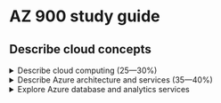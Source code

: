 # AZ 900 study guide

## Describe cloud concepts

<details>
  <summary>  Describe cloud computing (25—30%)  </summary>

- ### Define cloud computing

  > Cloud computing is the delivery of computing services over the internet.

- ### Describe the shared responsibility model

  > ![responsabilty model](https://docs.microsoft.com/en-us/learn/wwl-azure/describe-cloud-compute/media/shared-responsibility-b3829bfe.svg)

- ### Define cloud models, including public, private, and hybrid

  > | Private                                                           | Public                                                                    | Hybrid                                                                                                                      | Multi-cloud                                                                                                                          |
  > | ----------------------------------------------------------------- | ------------------------------------------------------------------------- | --------------------------------------------------------------------------------------------------------------------------- | ------------------------------------------------------------------------------------------------------------------------------------ |
  > | It’s a cloud built, controlled, and maintained by a single entity. It is required to be on a private network | built, controlled, and maintained by a third-party cloud provider         | uses both public and private clouds in an inter-connected environment                                                       | use multiple public cloud providers. Maybe you use different features from different cloud providers                                 |
  > | provides much greater control for the company and greater cost    | anyone that wants to purchase cloud services can access and use resources | users can flexibly choose which services to keep in public cloud and which to deploy to their private cloud infrastructure. | a multi-cloud environment you deal with two (or more) public cloud providers and manage resources and security in both environments. The company can augment on-premises resouces by proviind overflow capaciy.|
  >
  > > Azure Arc: set of technologies that helps manage your cloud environment

- ### Identify appropriate use cases for each cloud model

- ### Describe the consumption-based model

  > | CapEx                                                         | OpEx                                             |
  > | ------------------------------------------------------------- | ------------------------------------------------ |
  > | up-front expenditure to purchase or secure tangible resources | spending money on services or products over time |
  >
  > Cloud computing is opEx: you pay for the IT resources you use which helps you:
  >
  > - Plan and manage your operating costs.
  > - Run your infrastructure more efficiently.
  > - Scale as your business needs change.

- ### Compare cloud pricing models

## Describe the benefits of using cloud services

- ### Describe the benefits of high availability and scalability in the cloud

  > High availability focuses on ensuring maximum availability, regardless of disruptions or events that may occur. These guarantees are part of the service-level agreements (SLAs).
  > Scalability refers to the ability to adjust resources to meet demand
  > | Vertical scaling| Horizontal scaling |
  > | --------------- | ------------------ |
  > | need more processing power (add more CPUs or RAM to a VM) | add additional virtual machines or containers|

- ### Describe the benefits of reliability and predictability in the cloud

  > Reliability is the ability of a system to recover from failures and continue to function.
  > Predictability can be focused on performance predictability or cost predictability.
  > | Performance| Cost |
  > | --------------- | ------------------ |
  > | Autoscaling, load balancing, and high availability are just some of the cloud concepts that support performance predictability | forecasting the cost of the cloud spend|

- ### Describe the benefits of security and governance in the cloud

  > Governance
  >
  > - set templates help ensure that all your deployed resources meet corporate standards and government regulatory requirements.
  > - Cloud-based auditing helps flag any resource that’s out of compliance with your corporate standards and provides mitigation strategies
  > Security
  >
  > - cloud providers are typically well suited to handle things like distributed denial of service (DDoS) attacks
  > - maximum control of security (IAAS): lets you manage the operating systems and installed software
  > - Automatic patches and maintenanance (PAAS):

- ### Describe the benefits of manageability in the cloud

  > In the cloud, you can:
  >
  > - Automatically scale resource deployment based on need.
  > - Deploy resources based on a preconfigured template, removing the need for manual configuration.
  > - Monitor the health of resources and automatically replace failing resources.
  > - Receive automatic alerts based on configured metrics, so you’re aware of performance in real time.
  >   Using diffetent technologies such as:
  > - Through a web portal.
  > - Using a command line interface.
  > - Using APIs.
  > - Using PowerShell.

## Describe cloud service types

- ### Describe infrastructure as a service (IaaS)

  > ![iaas paas saas](https://docs.microsoft.com/en-us/learn/azure-fundamentals/fundamental-azure-concepts/media/iaas-paas-saas-575a09e9.png)
  >
  > - most flexible category of cloud services
  > - With IaaS, you’re essentially renting the hardware in a cloud datacenter, , but what you do with that hardware is up to you.
  >
- ### Describe platform as a service (PaaS)
  >
  > - middle ground between renting space in a datacenter (IAAS) and paying for a complete and deployed solution (SAAS)
  > - In a PaaS scenario, you don't have to worry about the licensing or patching for operating systems and databases.
  >
- ### Describe software as a service (SaaS)
  >
  > - The most complete cloud service model from a product perspective. Least flexible, it’s also the easiest to get up and running
  > - you’re essentially renting or using a fully developed application. Email, financial software, messaging applications, and connectivity software are all common examples of a SaaS implementation.
  >
- ### Identify appropriate use cases for each cloud service (IaaS, PaaS, SaaS)

  > Scenarios
  > | IAAS | PAAS | SAAS |
  > | --- | --- | --- |
  > |Lift-and-shift migration: You’re standing up cloud resources similar to your on-prem datacenter, and then simply moving the things running on-prem to running on the IaaS infrastructure. | Development framework: PaaS provides a framework that developers can build upon to develop or customize cloud-based applications | Email and messaging. Business productivity applications |
  > |Testing and development: You have established configurations for development and test environments that you need to rapidly replicate. You can stand up or shut down the different environments rapidly with an IaaS structure, while maintaining complete control. | Analytics or business intelligence: Tools provided as a service with PaaS allow organizations to analyze and mine their data, finding insights and patterns and predicting outcomes to improve forecasting, product design decisions, investment returns, and other business decisions. | Finance and expense tracking |

</details>

<details>
  <summary> Describe Azure architecture and services (35—40%) </summary>

## Describe the core architectural components of Azure

- ### Describe Azure regional, regional pairs, and sovereign regions
  
  > | Regional Pairs | Sovereign Regions |
  > | --- | --- |
  > |  Most Azure regions are paired with another region within the same geography (such as US, Europe, or Asia) at least 300 miles away   |  Sovereign regions are instances of Azure that are isolated from the main instance of Azure. You may need to use a sovereign region for compliance or legal purposes   |
  >
  > -
  >
  > -

- ### Describe availability zones
  >
  > - Availability zones are physically separate datacenters within an Azure region. Each availability zone is made up of one or more datacenters equipped with independent power, cooling, and networking
  > ![availability zone](https://docs.microsoft.com/en-gb/learn/wwl-azure/describe-core-architectural-components-of-azure/media/availability-zones-c22f95a3.png)

- ### Describe Azure datacenters
  >
  > - the datacenters are the same as large corporate datacenters. They’re facilities with resources arranged in racks, with dedicated power, cooling, and networking infrastructure

- ### Describe Azure resources and resource groups

  > ![azure resources and resource groups](https://docs.microsoft.com/en-gb/learn/wwl-azure/describe-core-architectural-components-of-azure/media/account-scope-levels-9ceb3abd.png)
  >
  > - A resource is the basic building block of Azure. Anything you create, provision, deploy, etc. is a resource
  > - Resource groups are simply groupings of resources. When you create a resource, you’re required to place it into a resource group. While a resource group can contain many resources, a single resource can only be in one resource group at a time.
  > - When you apply an action to a resource group, that action will apply to all the resources within the resource group
  > - If you delete a resource group, all the resources will be deleted
  > - If you grant or deny access to a resource group, you’ve granted or denied access to all the resources within the resource group

- ### Describe subscriptions

  > - subscriptions are a unit of management, billing, and scale. Similar to how resource groups are a way to logically organize resources, subscriptions allow you to logically organize your resource groups and facilitate billing.
  > - An account can have multiple subscriptions, but it’s only required to have one
  > - A subscription provides you with authenticated and authorized access to Azure products and services.
  > - You can use Azure subscriptions to define boundaries around Azure products, services, and resources
  >
  >  | Billing boundary | Access control boundary |
  >  | --- | --- |
  >  | determines how an Azure account is billed for using Azure     |  Azure applies access-management policies at the subscription level, and you can create separate subscriptions to reflect different organizational structures   |
  >  |  You can create multiple subscriptions for different types of billing requirements | This billing model allows you to manage and control access to the resources that users provision with specific subscriptions|
  >
  > - You can create additional subscription to sepearate:
  > >
  > > - Environments: to setup separate enviroments for prod and dev
  > > - Organizational structures: to manage contorl access to resoruces for users in different subscriptions
  > > - Billing: separate billing for prod and dev
  > >
- ### Describe management groups
  >
  > - Azure management groups provide a level of scope above subscriptions.  You organize subscriptions into containers called management groups and apply governance conditions to the management groups.
  > - All subscriptions within a management group automatically inherit the conditions applied to the management group
  >

- ### Describe the hierarchy of resource groups, subscriptions, and management groups
  >
  > - ![mgmt groups, subscriptions and resource group hierarchy](https://docs.microsoft.com/en-gb/learn/wwl-azure/describe-core-architectural-components-of-azure/media/management-groups-subscriptions-dfd5a108.png)
  >
## Describe Azure compute and networking services

- ### Compare compute types, including container instances, virtual machines (VMs), and functions

  | Container Instances                                                                                                                       | Virtual Machines                                             | Functions                                                                                                                                                                                                                                                                                                                                                                                     |
  | ----------------------------------------------------------------------------------------------------------------------------------------- | ------------------------------------------------------------ | --------------------------------------------------------------------------------------------------------------------------------------------------------------------------------------------------------------------------------------------------------------------------------------------------------------------------------------------------------------------------------------------- |
  | Containers are a virtualization environment.\
   You can run multiple containers on a virtual host\
   You don't have to manage the OS | IAAS where you need to set Size, Storage disk and networking | Azure Functions is an event-driven, serverless compute option that doesn’t require maintaining virtual machines or containers. It is ideal when you're only concerned about the code running your service and not about the underlying platform or infrastructure\
    Functions scale automatically based on demand\
   you're only charged for the CPU time used while your function runs |

- ### Describe VM options: including Azure Virtual Machines, Azure Virtual Machine Scale Sets, availability sets, and Azure Virtual Desktop

  > | Azure Virtual Machine scale sets                                                                                                                | Azure Virtual Machine availability sets                                                                                                                                                                            | Azure Virtual Desktop                                                                                                                                                                                                                                                         |
  > | ----------------------------------------------------------------------------------------------------------------------------------------------- | ------------------------------------------------------------------------------------------------------------------------------------------------------------------------------------------------------------------ | ----------------------------------------------------------------------------------------------------------------------------------------------------------------------------------------------------------------------------------------------------------------------------- |
  > | let you create and manage a group of identical, load-balanced VMs                                                                               | Availability sets are designed to ensure that VMs stagger updates and have varied power and network connectivity, preventing you from losing all your VMs with a single network or power failure.                  | Is a desktop and application virtualization service that runs on the cloud. It enables you to use a cloud-hosted version of Windows from any location                                                                                                                         |
  > | Scale sets allow you to centrally manage, configure, and update a large number of VMs                                                           | The update domain groups VMs that can be rebooted at the same time. This allows you to apply updates while knowing that only one update domain grouping will be offline at a time                                  | Provides centralized security management for users' desktops with Azure Active Directory.\
   You can enable multifactor authentication to secure user sign-ins. An azure multi-factor authentication server is ONLY REQUIRED for authentication when support users locate on on-premises Active Directory \
   You can also secure access to data by assigning granular role-based access controls (RBACs) to users. |
  > | The number of VM instances can automatically increase or decrease in response to demand, or you can set it to scale based on a defined schedule | The fault domain groups your VMs by common power source and network switch. This helps protect against a physical power or networking failure as the Vms are connected to different power and networking resources | the data and apps are separated from the local hardware.\
   user sessions are isolated in both single and multi-session environments\
                                                                                                                                    |

- ### Describe resources required for virtual machines
  >
  > - Size (purpose, number of processor cores, and amount of RAM)
  > - Storage disks (hard disk drives, solid state drives, etc.)
  > - Networking (virtual network, public IP address, and port configuration)
  >
- ### Describe application hosting options, including the Web Apps feature of Azure App Service, containers, and virtual machines

  > If you need to host your application on Azure, you might initially turn to a virtual machine (VM) or container. There are other hosting options that you can use with Azure, including Azure App Service.\
  >
  > Azure App Service is an HTTP-based service for hosting web applications, REST APIs, and mobile back ends. It offers automatic scaling and high availability
  >
  > - Deployment and management are integrated into the platform.
  > - Endpoints can be secured.
  > - Sites can be scaled quickly to handle high traffic loads.
  > - The built-in load balancing and traffic manager provide high availability.
  >   | Web apps | Api apps | WebJobs | Mobile apps |
  >
  >   | --- | --- | --- | --- |

- ### Describe virtual networking, including the purpose of Azure Virtual Networks, Azure virtual subnets, peering, Azure DNS, Azure VPN Gateway, and Azure ExpressRoute

  > - Azure Virtual Networking and Azure Virtual subnets enable Azure resources, such as VMs, web apps, and databases, to communicate with each other, with users on the internet, and with your on-premises client computers.
  >
  > > Isolation and segmentation:
  > >
  > > > - Azure virtual network allows you to create multiple isolated virtual networks.
  > > Communicate between Azure resources
  > > > - Virtual networks can connect not only VMs but other Azure resources, such as the App Service Environment for Power Apps, Azure Kubernetes Service, and Azure virtual machine scale sets.
  > > > - Service endpoints can connect to other Azure resource types, such as Azure SQL databases and storage accounts. This approach enables you to link multiple Azure resources to virtual networks to improve security and provide optimal routing between resources
  > > Communicate with on-premises resources
  > > > Azure virtual networks enable you to link resources together in your on-premises environment and within your Azure subscription. There are three mechanisms for you to achieve this connectivity:
  > > > - Point-to-site virtual private network connections are from a computer outside your organization back into your corporate network.\
  The client computer initiates an encrypted VPN connection to connect to the Azure virtual network.
  > > > - Site-to-site virtual private networks link your on-premises VPN device or gateway to the Azure VPN gateway in a virtual network.\
   The connection is encrypted and works over the internet.
  > > > - Azure ExpressRoute provides a dedicated private connectivity to Azure that doesn't travel over the internet.
  >>> ![express route](https://docs.microsoft.com/en-us/learn/azure-fundamentals/azure-networking-fundamentals/media/azure-connectivity-models-4deabab1.png)
  > > Route network traffic
  > > > By default, Azure routes traffic between subnets on any connected virtual networks, on-premises networks, and the internet. To ovveride these settings you can:
  > > >
  > > > - Route tables allow you to define rules about how traffic should be directed. You can create custom route tables that control how packets are routed between subnets
  > > > - Border Gateway Protocol (BGP) works with Azure VPN gateways, Azure Route Server, or Azure ExpressRoute to propagate on-premises BGP routes to Azure virtual networks.
  > > Filter network traffic
  > > > Azure virtual networks enable you to filter traffic between subnets by using the following approaches:
  > > >
  > > > - Network security groups are Azure resources that can contain multiple inbound and outbound security rules. You can define these rules to allow or block traffic, based on factors such as source and destination IP address, port, and protocol
  > > > - Network virtual appliances are specialized VMs that can be compared to a hardened network appliance. A network virtual appliance carries out a particular network function, such as running a firewall or performing wide area network (WAN) optimization
  > > Connect virtual networks (Peering)
  > > > You can link virtual networks together by using virtual network peering. These virtual networks can be in separate regions, which allows you to create a global interconnected network through Azure.\
   Peering allows two virtual networks to connect directly to each other. Network traffic between peered networks is private, and travels on the Microsoft backbone network, never entering the public internet.\
  > > > User-defined routes (UDR) allow you to control the routing tables between subnets within a virtual network or between virtual networks. This allows for greater control over network traffic flow.

- ### Virtual private networks

  > [link](https://docs.microsoft.com/en-gb/learn/modules/describe-azure-compute-networking-services/10-virtual-private-networks)
  >
  > - uses an encrypted tunnel within another network. VPNs are typically deployed to connect two or more trusted private networks to one another over an untrusted network (typically the public internet)\
   Traffic is encrypted while traveling over the untrusted network to prevent eavesdropping or other attacks. VPNs can enable networks to safely and securely share sensitive information

- ### VPN gateways

  > A VPN gateway is a type of virtual network gateway. Azure VPN Gateway instances are deployed in a dedicated subnet of the virtual network and enable the following connectivity
  >
  > - Connect on-premises datacenters to virtual networks through a site-to-site connection.
  > - Connect individual devices to virtual networks through a point-to-site connection.
  > - Connect virtual networks to other virtual networks through a network-to-network connection
  > When you deploy a VPN gateway, you specify the VPN type: either policy-based or route-based
  > | Policy-based VPN |  Route-based gateways |
  > | --- | --- |
  > |  specify statically the IP address of packets that should be encrypted through each tunnel |  IP routing (either static routes or dynamic routing protocols) decides which one of these tunnel interfaces to use when sending each packet. are the preferred connection method for on-premises devices |
  > | | Connections between virtual networks\
   Point-to-site connections\
   Multisite connections\
   Coexistence with an Azure ExpressRoute gateway  |
  > By default, VPN gateways are deployed as two instances in an active/standby
  
- ### Azure ExpressRoute

  > [link](https://docs.microsoft.com/en-gb/learn/modules/describe-azure-compute-networking-services/11-expressroute)\
  >
  > Azure ExpressRoute lets you extend your on-premises networks into the Microsoft cloud over a private connection, with the help of a connectivity provider. This connection is called an ExpressRoute Circuit.\
  > IT IS NOT USED TO SECURE TRAFFIC BETWEEN PRIVATE NETWORKS
   This allows you to connect offices, datacenters, or other facilities to the Microsoft cloud. Each location would have its own ExpressRoute circuit.
  >
  > - Connectivity can be from an any-to-any (IP VPN) network, a point-to-point Ethernet network, or a virtual cross-connection through a connectivity provider at a colocation facility
  > - ExpressRoute connections don't go over the public Internet. (reliability, faster, consistent latencies, and higher security than typical connections over the Internet)
  >
- ### Azure DNS

  > [link](https://docs.microsoft.com/en-gb/learn/modules/describe-azure-compute-networking-services/12-domain-name-system)
  > Azure DNS is a hosting service for DNS domains that provides name resolution by using Microsoft Azure infrastructure
  >
  > - DNS domains in Azure DNS are hosted on Azure's global network of DNS name servers, providing resiliency and high availability
  > - Azure DNS is based on Azure Resource Manager, which provides features such as:
  >
  > > - Azure role-based access control (Azure RBAC) to control who has access to specific actions for your organization.
  > > - Activity logs to monitor how a user in your organization modified a resource or to find an error when troubleshooting.
  > > - Resource locking to lock a subscription, resource group, or resource. Locking prevents other users in your organization from accidentally deleting or modifying critical resources.
  >
  > - you can manage your domains and records with the Azure portal, Azure PowerShell cmdlets, and the cross-platform Azure CLI. you can also use REST and API

- ### Define public and private endpoints

  > | Public                                                                   | Private                                                                                                             |
  > | ------------------------------------------------------------------------ | ------------------------------------------------------------------------------------------------------------------- |
  > | have a public IP address and can be accessed from anywhere in the world. | exist within a virtual network and have a private IP address from within the address space of that virtual network. |

## Describe Azure storage services

- ### Compare Azure storage services

- ### Describe storage tiers

- ### Describe redundancy options
  >
  >
  > - Redundancy ensures that your storage account meets its availability and durability targets even in the face of failures.
  > - Redundancy in the primary region:
  > Data in an Azure Storage account is always replicated three times in the primary region
  >
  >> - Locally redundant storage: LRS is the lowest-cost redundancy option and offers the least durability compared to other options.\
  LRS provides at least 11 nines of durability (99.999999999%) of objects over a given year.
  >> - Zone-redundant storage: ZRS replicates your Azure Storage data synchronously across three Azure availability zones in the primary region.\
  ZRS offers durability for Azure Storage data objects of at least 12 nines (99.9999999999%) over a given year
  >>
  > - Redundancy in a secondary region:
  > For applications requiring high durability, you can choose to additionally copy the data in your storage account to a secondary region that is hundreds of miles away from the primary region
  >
  >> - Geo-redundant storage:  GRS copies your data synchronously three times within a single physical location in the primary region using LRS. It then copies your data asynchronously to a single physical location in the secondary region (the region pair) using LRS\
  GRS offers durability for Azure Storage data objects of at least 16 nines (99.99999999999999%) over a given year
  >> - Geo-zone-redundant storage:  Data in a GZRS storage account is copied across three Azure availability zones in the primary region (similar to ZRS) and is also replicated to a secondary geographic region, using LRS, for protection from regional disaster
  >>
- ### Describe storage account options and storage types

  > |Azure Blobs| Azure Files | Azure Queues | Azure Disks |
  > | --- | ---| ---| ---|
  > | A massively scalable object store for text and binary data. Also includes support for big data analytics through Data Lake Storage Gen2 | Managed file shares for cloud or on-premises deployments | A messaging store for reliable messaging between application components | Block-level storage volumes for Azure VMs.  Azure Files ensures the data is encrypted at rest, and the SMB protocol ensures the data is encrypted in transit. |
  > | URLs, the Azure Storage REST API, Azure PowerShell, Azure CLI, or an Azure Storage client library |  PowerShell cmdlets and Azure CLI can be used to create, mount, and manage Azure file shares as well as Azure portal and Azure Storage Explore.  | |  |
  > | | | |
  >>
  > - Blob storage tiers:
  >>
  >> - Hot access tier: Optimized for storing data that is accessed frequently (for example, images for your website).
  >>
  >> - Cool access tier: Optimized for data that is infrequently accessed and stored for at least 30 days (for example, invoices for your customers).
  >>
  >> - Archive access tier: Appropriate for data that is rarely accessed and stored for at least 180 days, with flexible latency requirements (for example, long-term backups).
  >>
  >> - Only the hot and cool access tiers can be set at the account level. The archive access tier isn't available at the account level.
  >>
- ### Identify options for moving files, including AzCopy, Azure Storage Explorer, and Azure File Sync

  > | AZCopy | Azure Storage Explorer | Azure File Sync |
  > | --- | --- | --- |
  > | command-line utility that you can use to copy blobs or files to or from your storage account    | standalone app that provides a graphical interface to manage files and blobs in your Azure Storage Account. It works on Windows, macOS, and Linux.     |  tool that lets you centralize your file shares in Azure Files and keep the flexibility, performance, and compatibility of a Windows file server.  it will automatically stay bi-directionally synced with your files in Azure   |

- ### Describe migration options, including Azure Migrate and Azure Data Box
  >
  > - Azure Migrate: migrate from an on-premises environment to the cloud
  > - Azure Data Box: physical migration service that helps transfer large amounts of data(data sizes larger than 40 TB).
  >

## Describe Azure identity, access, and security

- ### Describe directory services in Azure, including Azure Active Directory (Azure AD) and Azure Active Directory Domain Services (Azure AD DS)
  >
  > - Azure Active Directory (Azure AD) is a directory service that enables you to sign in and access both Microsoft cloud applications and cloud applications that you develop. It is Microsoft's cloud-based identity and access management service.  Azure AD can detect sign-in attempts from unexpected locations or unknown devices
  > - Choose premium if you want to piublish on-premises web apps using AD and if you want your on-premise user to be able to reset their own password. SSO is available with free
  > - Services offered by Azure AD:
  >  
  > | Authentication | Single sign-on | Application Management | Device Management |
  > | --- | --- | --- | --- |
  > | verifying identity to access applications and resources | enables you to remember only one username and one password to access multiple applications | You can manage your cloud and on-premises apps | supports the registration of devices. Registration enables devices to be managed through tools like Microsoft Intune
  >
  > - One method of connecting Azure AD with your on-premises AD is using Azure AD Connect
  > - Azure AD Connect synchronizes changes between both identity systems, so you can use features like SSO, multifactor authentication, and self-service password reset under both systems.
  >
  > - Azure Active Directory Domain Services: is a service that provides managed domain services such as domain join, group policy, lightweight directory access protocol (LDAP), and Kerberos/NTLM authentication
  > - An Azure AD DS managed domain lets you run legacy applications in the cloud that can't use modern authentication method
  > - Azure AD DS integrates with your existing Azure AD tenant. This integration lets users sign into services and applications connected to the managed domain using their existing credentials

- ### Describe authentication methods in Azure, including single sign-on (SSO), multifactor authentication, and passwordless
  >
  > - Authentication is the process of establishing the identity of a person, service, or device. It requires the person, service, or device to provide some type of credential to prove who they are.
  > - Single sign-on (SSO) enables a user to sign in one time and use that credential to access multiple resources and applications from different providers. For SSO to work, the different applications and providers must trust the initial authenticator
  > - Multifactor authentication is the process of prompting a user for an extra form (or factor) of identification during the sign-in process.
  > - Azure AD Multi-Factor Authentication is a Microsoft service that provides multifactor authentication capabilities. It provides an additional form of authentication during sign-in, such as a phone call or mobile app notification
  > - Passwordless authentication methods are more convenient because the password is removed and replaced with something you have, plus something you are, or something you know
  >
  >
- ### Describe external identities and guest access in Azure
  >
  > - An external identity is a person, device, service, etc. that is outside your organization. Azure AD External Identities refers to all the ways you can securely interact with users outside of your organization
  >
- ### Describe Azure AD Conditional Access
  >
  > - Conditional Access is a tool that Azure Active Directory uses to allow (or deny) access to resources based on identity signals\
  A user might not be challenged for second authentication factor if they're at a known location. However, they might be challenged for a second authentication factor if their sign-in signals are unusual or they're at an unexpected location
  >
- ### Describe Azure role-based access control (RBAC)
  >
  > - Azure RBAC provides built-in roles that describe common access rules for cloud resources.
  > - Role-based access control is applied to a scope, which is a resource or set of resources that this access applies to.\
  ![rbac](https://docs.microsoft.com/en-gb/learn/wwl-azure/describe-azure-identity-access-security/media/role-based-access-scope-4b12a8f3.png)
  > - Azure RBAC is hierarchical, in that when you grant access at a parent scope, those permissions are inherited by all child scopes
  > - Azure RBAC is enforced on any action that's initiated against an Azure resource that passes through Azure Resource Manage
  >
- ### Describe the concept of Zero Trust
  >
  > - Zero Trust is a security model that assumes the worst case scenario and protects resources with that expectation
  > - Trust security model, which is based on these guiding principles:
  >
  >|Verify explicitly | Use least privilege access| Assume breach|
  > |---|---|---|
  > |Always authenticate and authorize based on all available data points.| Limit user access with Just-In-Time and Just-Enough-Access (JIT/JEA), risk-based adaptive policies, and data protection.|  Minimize blast radius and segment access. Verify end-to-end encryption. Use analytics to get visibility, drive threat detection, and improve defenses.|

- ### Describe the purpose of the defense in depth model
  >
  > - The objective of defense-in-depth is to protect information and prevent it from being stolen by those who aren't authorized to access it.\
  A defense-in-depth strategy uses a series of mechanisms to slow the advance of an attack that aims at acquiring unauthorized access to data.
  >
  > ![in-depth defense](https://docs.microsoft.com/en-gb/learn/wwl-azure/describe-azure-identity-access-security/media/defense-depth-486afc12.png)
  >
  > - Each layer provides protection so that if one layer is breached, a subsequent layer is already in place to prevent further exposure. This approach removes reliance on any single layer of protection.
  >
  > | The physical security layer | The identity and access layer| The perimeter layer | The network layer | The compute layer| The application layer | The data layer|  
  > |---| --- | ---| --- | ---| --- |---|
  > |the first line of defense to protect computing hardware in the datacenter |controls access to infrastructure and change control | uses distributed denial of service (DDoS) protection to filter large-scale attacks before they can cause a denial of service for users | limits communication between resources through segmentation and access controls. | secures access to virtual machines.| helps ensure that applications are secure and free of security vulnerabilities. | controls access to business and customer data that you need to protect |

- ### Describe the purpose of Microsoft Defender for Cloud
>
> - Defender for Cloud is a monitoring tool for security posture management and threat protection. It monitors your cloud, on-premises, hybrid, and multi-cloud environments to provide guidance and notifications aimed strengthening your security posture
> - in the regulatory compliance dashboard you can see the number of passing and failing assesments and overall complaince score
> - ![defender for cloud](https://docs.microsoft.com/en-us/azure/defender-for-cloud/media/secure-score-security-controls/single-secure-score-via-mobile.png)
> - When necessary, Defender for Cloud can automatically deploy a Log Analytics agent to gather security-related data.\
For Azure machines, deployment is handled directly.\
For hybrid and multi-cloud environments, Microsoft Defender plans are extended to non Azure machines with the help of Azure Arc
> - Recommendations help you reduce the attack surface across each of your resources.
> - The list of recommendations is enabled and supported by the Azure Security Benchmark.\
This Microsoft-authored, Azure-specific, benchmark provides a set of guidelines for security and compliance best practices based on common compliance frameworks.
> - Defender for Cloud groups the recommendations into security controls and adds a secure score value to each control
> - Defender for Cloud fills three vital needs as you manage the security of your resources and workloads in the cloud and on-premises:
>>
>> - Continuously assess: Know your security posture.\
Identify and track vulnerabilities.
>> - Secure: Harden resources and services with Azure Security Benchmark.
>> - Defend: Detect and resolve threats to resources, workloads, and services.

</details>
  
<details>
  <summary> Explore Azure database and analytics services </summary>

## Descibe azure databases and analytics services

- ### Explore Azure SQL Database
  >
  > - Azure SQL Database is a platform as a service (PaaS) database engine. It handles most of the database-management functions — such as upgrading, patching, backups, and monitoring — without user involvemen
  > - You can migrate your existing SQL Server databases with minimal downtime by using the Azure Database Migration Service
  >
<details>
  <summary> Describe Azure management and governance (30—35%) </summary>

## Describe cost management in Azure

- ### Describe factors that can affect costs in Azure
  >
  > - That OpEx cost can be impacted by many factors. Some of the impacting factors are:
  >
  > |Resource type | Consumption | Maintenance | Geography | Subscription type | Azure Marketplace |
  > | --- | --- |--- |--- |--- |--- |
  > || If you use more compute this cycle, you pay more. If you use less in the current cycle, you pay less||Creating the same storage account in different regions may show different costs |Some Azure subscription types also include usage allowances, which affect costs.||
  > ||Azure also offers the ability to commit to using a set amount of cloud resources in advance and receiving discounts on those “reserved” resources||| Azure free trial subscription provides access to a number of Azure products that are free for 12 months. It also includes credit to spend within your first 30 days of sign-up. You'll get access to more than 25 products that are always free (based on resource and region availability).||

- ### Compare the Pricing calculator and the Total Cost of Ownership (TCO) calculator
  >
  > - The pricing calculator is designed to give you an estimated cost for provisioning resources in Azure.\
  The pricing calculator’s focus is on the cost of provisioned resources in Azure.
  > - The TCO calculator is designed to help you compare the costs for running an on-premises infrastructure compared to an Azure Cloud infrastructure
  > - The TCO calculator involves three step
  > ![Tco calculator steps](https://docs.microsoft.com/en-gb/learn/wwl-azure/describe-cost-management-azure/media/total-cost-ownership-calculator-steps-76e927a5.png)
  >
- ### Describe the Azure Cost Management and Billing tool
  >
  > - Cost Management is a SAAS that provides the ability to quickly check Azure resource costs, create alerts based on resource spend, and create budgets that can be used to automate management of resources.
  > Cost analysis is a subset of Cost Management that provides a quick visual for your Azure costs.\
  It allows you to  analyze your organizational costs. You can view aggregated costs by organization to understand where costs are accrued and to identify spending trends
  > Cost alerts provide a single location to quickly check on all of the different alert types that may show up in the Cost Management service. Three types of alerts:
  >
  > | Budget | Credit |  Department spending quota|
  > | --- | --- | --- |
  > | notify you when spending, based on usage or cost, reaches or exceeds the amount defined in the alert condition of the budget. | Credit alerts notify you when your Azure credit monetary commitments are consumed| Department spending quota alerts notify you when department spending reaches a fixed threshold of the quota|
  > |Budget alerts are generated automatically whenever the budget alert conditions are met|Credit alerts are generated automatically at 90% and at 100% of your Azure credit balance|Whenever a threshold is met, it generates an email to department owners, and appears in cost alerts|
  >
  > - A budget is where you set a spending limit for Azure. You can set budgets based on a subscription, resource group, service type, or other criteria. When you set a budget, you will also set a budget alert. When the budget hits the budget alert level, it will trigger a budget alert that shows up in the cost alerts area.
  > - Azure Reservations are a benefit offered by Microsoft that can save you up to 72% as compared to pay-as-you-go prices.
  >
- ### Describe the purpose of tags
  >
  > - Tags provide extra information, or metadata, about your resources. It is a way to organize resources.
  > - You can add, modify, or delete resource tags through Windows PowerShell, the Azure CLI, Azure Resource Manager templates, the REST API, or the Azure portal.
  > - You can use Azure Policy to enforce tagging rules and conventions.

## Describe features and tools in Azure for governance and compliance

- ### Describe the purpose of Azure Blueprints
  >
  > - Azure Blueprints lets you standardize cloud subscription or environment deployments. Instead of having to configure features like Azure Policy for each new subscription, with Azure Blueprints you can define repeatable settings and policies that are applied as new subscriptions are created
  > - Azure Blueprints are version-able
  > - Blueprints are JSON files

- ### Describe the purpose of Azure Policy
  >
  > - Azure Policy is a service in Azure that enables you to create, assign, and manage policies that control or audit your resources
  > - Azure Policy enables you to define both individual policies and groups of related policies, known as initiatives
  > - Azure Policies are inherited, so if you set a policy at a high level, it will automatically be applied to all of the groupings that fall within the parent
  > - An Azure Policy initiative is a way of grouping related policies together. The initiative definition contains all of the policy definitions to help track your compliance state for a larger goal

- ### Describe the purpose of resource locks
  >
  > - A resource lock prevents resources from being accidentally deleted or changed.
  > - two types of resource locks:
  >>
  >> - Delete means authorized users can still read and modify a resource, but they can't delete the resource.
  >> - ReadOnly means authorized users can read a resource, but they can't delete or update the resource. Applying this lock is similar to restricting all authorized users to the permissions granted by the Reader role
  > You can manage resource locks from the Azure portal, PowerShell, the Azure CLI, or from an Azure Resource Manager templat

- ### Describe the purpose of the Service Trust Portal
  >
  > - The Microsoft Service Trust Portal is a portal that provides access to various content, tools, and other resources about Microsoft security, privacy, and compliance practices.

## Describe features and tools for managing and deploying Azure resources

- ### Describe the Azure portal
  >
  > - The Azure portal is a web-based, unified console that provides an alternative to command-line tools. With the Azure portal, you can manage your Azure subscription by using a graphical user interface

- ### Describe Azure Cloud Shell, including Azure CLI and Azure PowerShell
  >
  > - Azure Cloud Shell is a browser-based shell tool that allows you to create, configure, and manage Azure resources using a shell. Azure Cloud Shell support both Azure PowerShell and the Azure Command Line Interface (CLI), which is a Bash shell
  > - Azure PowerShell is a shell with which developers, DevOps, and IT professionals can run commands called command-lets (cmdlets). These commands call the Azure REST API to perform management tasks in Azure
  > - The Azure CLI is functionally equivalent to Azure PowerShell, with the primary difference being the syntax of commands. While Azure PowerShell uses PowerShell commands, the Azure CLI uses Bash commands.

- ### Describe the purpose of Azure Arc
  >
  > - Azure Arc simplifies governance and management by delivering a consistent multi-cloud and on-premises management platform
  > - Azure Arc provides a centralized, unified way to:
  >
  >> - Manage your entire environment together by projecting your existing non-Azure resources into ARM.
  >> - Manage multi-cloud and hybrid virtual machines, Kubernetes clusters, and databases as if they are running in Azure.
  >> - Use familiar Azure services and management capabilities, regardless of where they live.
  >> - Continue using traditional ITOps while introducing DevOps practices to support new cloud and native patterns in your environment.
  >> - Configure custom locations as an abstraction layer on top of Azure Arc-enabled Kubernetes clusters and cluster extensions.

- ### Describe Azure Resource Manager and Azure Resource Manager templates (ARM templates)
  >
  > - Azure Resource Manager (ARM) is the deployment and management service for Azure. It provides a management layer that enables you to create, update, and delete resources in your Azure account
  > - A Resource Manager template is a JSON file that defines what you want to deploy to Azure
  > - ARM templates are another example of infrastructure as code at work.
  > - ou can describe the resources you want to use in a declarative JSON format. With an ARM template, the deployment code is verified before any code is run
  >
  >
## Describe monitoring tools in Azure

- ### Describe the purpose of Azure Advisor
  >
  > - Azure Advisor evaluates your Azure resources and makes recommendations to help improve reliability, security, and performance
  > - Azure Advisor integrates with Microsoft Defender for Cloud to help prevent, detetct and respond to threats to Azure resources.
  > - The recommendations are available via the Azure portal and the API, and you can set up notifications to alert you to new recommendations.
  > - When you're in the Azure portal, the Advisor dashboard displays personalized recommendations for all your subscriptions
  >
  > | Reliability| Security |  Performance  |Operational Excellence  |Cost |
  > | --- |--- |--- |--- |--- |

- ### Describe Azure Service Health
  >
  > - Azure Service Health helps you keep track of Azure resource, both your specifically deployed resources and the overall status of Azure.  Azure service health does this by combining three different Azure services
  >
  > | Azure Status | Service Health|Resource Health |
  > | --- | --- | --- |
  > |is a broad picture of the status of Azure globally. Azure status informs you of service outages in Azure on the Azure Status page | provides a narrower view of Azure services and regions. It focuses on the Azure services and regions you're using. You can even set up Service Health alerts to notify you when service issues, planned maintenance, or other changes may affect the Azure services and regions you use | is a tailored view of your actual Azure resources. It provides information about the health of your individual cloud resources, such as a specific virtual machine instance. Using Azure Monitor, you can also configure alerts to notify you of availability changes to your cloud resources. |

- ### Describe Azure Monitor, including Log Analytics, Azure Monitor alerts, and Application Insights
  >
  > - Azure Monitor is a platform for collecting data on your resources, analyzing that data, visualizing the information, and even acting on the result
  > - Azure Log Analytics is the tool in the Azure portal where you’ll write and run log queries on the data gathered by Azure Monitor
  > - Azure Monitor Alerts are an automated way to stay informed when Azure Monitor detects a threshold being crossed. You set the alert conditions, the notification actions, and then Azure Monitor Alerts notifies when an alert is triggered
  > - Azure Monitor Alerts use action groups to configure who to notify and what action to take. An action group is simply a collection of notification and action preferences that you associate with one or multiple alerts.
  >>
  >> - Application Insights, an Azure Monitor feature, monitors your web applications. Application Insights is capable of monitoring applications that are running in Azure, on-premises, or in a different cloud environment.
  >>

</details>
